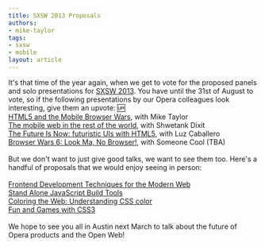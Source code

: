```yaml
---
title: SXSW 2013 Proposals
authors:
- mike-taylor
tags:
- sxsw
- mobile
layout: article
---
```

It&#39;s that time of the year again, when we get to vote for the proposed panels and solo presentations for <a href="http://sxsw.com/interactive/about/about-sxsw-interactive" target="_blank">SXSW 2013</a>. You have until the 31st of August to vote, so if the following presentations by our Opera colleagues look interesting, give them an upvote: :up: <br/><span class='imgright'><img alt='' src='http://files.myopera.com/miketaylr/blog/logo-interactive.png' /></span> <br/><a href="http://panelpicker.sxsw.com/vote/3841" target="_blank">HTML5 and the Mobile Browser Wars</a>, with Mike Taylor<br/><a href="http://panelpicker.sxsw.com/vote/5407" target="_blank">The mobile web in the rest of the world</a>, with Shwetank Dixit<br/><a href="http://panelpicker.sxsw.com/vote/4614" target="_blank">The Future Is Now: futuristic UIs with HTML5</a>, with Luz Caballero<br/><a href="http://panelpicker.sxsw.com/vote/4805" target="_blank">Browser Wars 6: Look Ma, No Browser!</a>, with Someone Cool (TBA)<br/><br/>But we don&#39;t want to just give good talks, we want to see them too. Here&#39;s a handful of proposals that we would enjoy seeing in person:<br/><br/><a href="http://panelpicker.sxsw.com/vote/6495" target="_blank">Frontend Development Techniques for the Modern Web</a><br/><a href="http://panelpicker.sxsw.com/vote/4377" target="_blank">Stand Alone JavaScript Build Tools</a><br/><a href="http://panelpicker.sxsw.com/vote/6351" target="_blank">Coloring the Web: Understanding CSS color</a><br/><a href="http://panelpicker.sxsw.com/vote/5834" target="_blank">Fun and Games with CSS3</a><br/><br/>We hope to see you all in Austin next March to talk about the future of Opera products and the Open Web!
